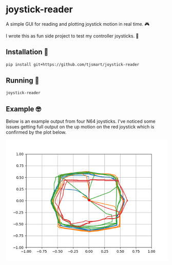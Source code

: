 joystick-reader
===============

A simple GUI for reading and plotting joystick motion in real time. 🎮

I wrote this as fun side project to test my controller joysticks. 🙌


## Installation 🔽

```bash
pip install git+https://github.com/tjsmart/joystick-reader
```

## Running 🏃

```bash
joystick-reader
```

## Example 🤓

Below is an example output from four N64 joysticks. I've noticed
some issues getting full output on the up motion on the red joystick
which is confirmed by the plot below.

![](./example.png)
